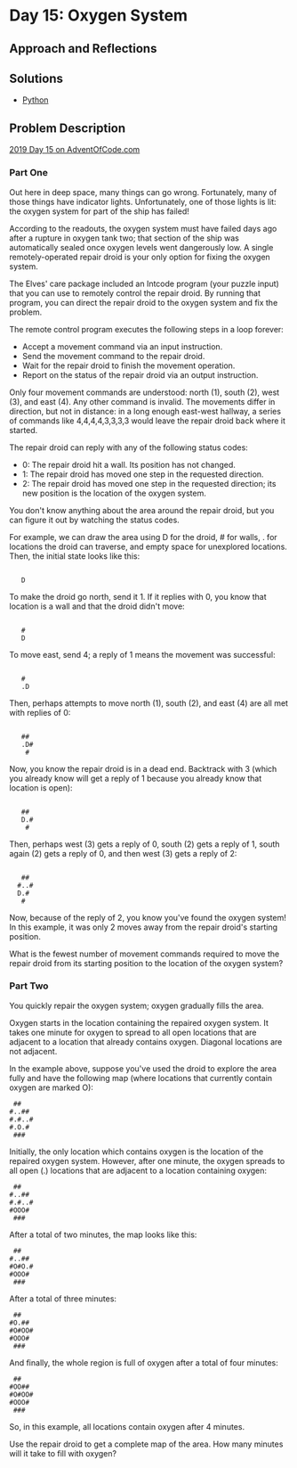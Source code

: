 # Day 15: Oxygen System

## Approach and Reflections

## Solutions

- [Python](./python_day15/day15.py)

## Problem Description

[2019 Day 15 on AdventOfCode.com](https://adventofcode.com/2019/day/15)

### Part One

Out here in deep space, many things can go wrong. Fortunately, many of those
things have indicator lights. Unfortunately, one of those lights is lit: the
oxygen system for part of the ship has failed!

According to the readouts, the oxygen system must have failed days ago after
a rupture in oxygen tank two; that section of the ship was automatically
sealed once oxygen levels went dangerously low. A single remotely-operated
repair droid is your only option for fixing the oxygen system.

The Elves' care package included an Intcode program (your puzzle input) that
you can use to remotely control the repair droid. By running that program, you
can direct the repair droid to the oxygen system and fix the problem.

The remote control program executes the following steps in a loop forever:

- Accept a movement command via an input instruction.
- Send the movement command to the repair droid.
- Wait for the repair droid to finish the movement operation.
- Report on the status of the repair droid via an output instruction.

Only four movement commands are understood: north (1), south (2), west (3),
and east (4). Any other command is invalid. The movements differ in direction,
but not in distance: in a long enough east-west hallway, a series of commands
like 4,4,4,4,3,3,3,3 would leave the repair droid back where it started.

The repair droid can reply with any of the following status codes:

- 0: The repair droid hit a wall. Its position has not changed.
- 1: The repair droid has moved one step in the requested direction.
- 2: The repair droid has moved one step in the requested direction; its new
  position is the location of the oxygen system.

You don't know anything about the area around the repair droid, but you can
figure it out by watching the status codes.

For example, we can draw the area using D for the droid, # for walls, . for
locations the droid can traverse, and empty space for unexplored locations.
Then, the initial state looks like this:

```

   D

```

To make the droid go north, send it 1. If it replies with 0, you know that
location is a wall and that the droid didn't move:

```

   #
   D

```

To move east, send 4; a reply of 1 means the movement was successful:

```

   #
   .D

```

Then, perhaps attempts to move north (1), south (2), and east (4) are all met
with replies of 0:

```

   ##
   .D#
    #

```

Now, you know the repair droid is in a dead end. Backtrack with 3 (which you
already know will get a reply of 1 because you already know that location is
open):

```

   ##
   D.#
    #

```

Then, perhaps west (3) gets a reply of 0, south (2) gets a reply of 1, south
again (2) gets a reply of 0, and then west (3) gets a reply of 2:

```

   ##
  #..#
  D.#
   #

```

Now, because of the reply of 2, you know you've found the oxygen system! In
this example, it was only 2 moves away from the repair droid's starting
position.

What is the fewest number of movement commands required to move the repair
droid from its starting position to the location of the oxygen system?

### Part Two

You quickly repair the oxygen system; oxygen gradually fills the area.

Oxygen starts in the location containing the repaired oxygen system. It takes
one minute for oxygen to spread to all open locations that are adjacent to
a location that already contains oxygen. Diagonal locations are not adjacent.

In the example above, suppose you've used the droid to explore the area fully
and have the following map (where locations that currently contain oxygen are
marked O):

```
 ##
#..##
#.#..#
#.O.#
 ###
```

Initially, the only location which contains oxygen is the location of the
repaired oxygen system. However, after one minute, the oxygen spreads to all
open (.) locations that are adjacent to a location containing oxygen:

```
 ##
#..##
#.#..#
#OOO#
 ###
```

After a total of two minutes, the map looks like this:

```
 ##
#..##
#O#O.#
#OOO#
 ###
```

After a total of three minutes:

```
 ##
#O.##
#O#OO#
#OOO#
 ###
```

And finally, the whole region is full of oxygen after a total of four minutes:

```
 ##
#OO##
#O#OO#
#OOO#
 ###
```

So, in this example, all locations contain oxygen after 4 minutes.

Use the repair droid to get a complete map of the area. How many minutes will
it take to fill with oxygen?
